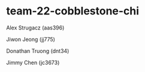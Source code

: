 # team-22-cobblestone-chi

Alex Strugacz (aas396)

Jiwon Jeong (jj775)

Donathan Truong (dnt34)

Jimmy Chen (jc3673)